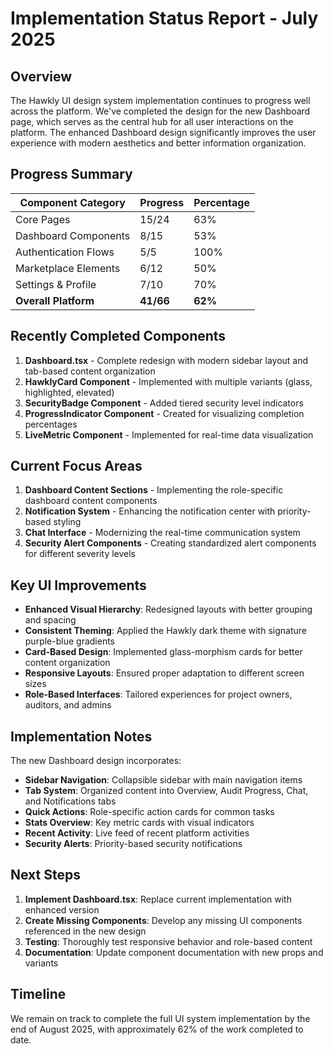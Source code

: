 # Implementation Status Report - July 2025

## Overview

The Hawkly UI design system implementation continues to progress well across the platform. We've completed the design for the new Dashboard page, which serves as the central hub for all user interactions on the platform. The enhanced Dashboard design significantly improves the user experience with modern aesthetics and better information organization.

## Progress Summary

| Component Category | Progress | Percentage |
|-------------------|----------|------------|
| Core Pages | 15/24 | 63% |
| Dashboard Components | 8/15 | 53% |
| Authentication Flows | 5/5 | 100% |
| Marketplace Elements | 6/12 | 50% |
| Settings & Profile | 7/10 | 70% |
| **Overall Platform** | **41/66** | **62%** |

## Recently Completed Components

1. **Dashboard.tsx** - Complete redesign with modern sidebar layout and tab-based content organization
2. **HawklyCard Component** - Implemented with multiple variants (glass, highlighted, elevated)
3. **SecurityBadge Component** - Added tiered security level indicators
4. **ProgressIndicator Component** - Created for visualizing completion percentages
5. **LiveMetric Component** - Implemented for real-time data visualization

## Current Focus Areas

1. **Dashboard Content Sections** - Implementing the role-specific dashboard content components
2. **Notification System** - Enhancing the notification center with priority-based styling
3. **Chat Interface** - Modernizing the real-time communication system
4. **Security Alert Components** - Creating standardized alert components for different severity levels

## Key UI Improvements

- **Enhanced Visual Hierarchy**: Redesigned layouts with better grouping and spacing
- **Consistent Theming**: Applied the Hawkly dark theme with signature purple-blue gradients
- **Card-Based Design**: Implemented glass-morphism cards for better content organization
- **Responsive Layouts**: Ensured proper adaptation to different screen sizes
- **Role-Based Interfaces**: Tailored experiences for project owners, auditors, and admins

## Implementation Notes

The new Dashboard design incorporates:

- **Sidebar Navigation**: Collapsible sidebar with main navigation items
- **Tab System**: Organized content into Overview, Audit Progress, Chat, and Notifications tabs
- **Quick Actions**: Role-specific action cards for common tasks
- **Stats Overview**: Key metric cards with visual indicators
- **Recent Activity**: Live feed of recent platform activities
- **Security Alerts**: Priority-based security notifications

## Next Steps

1. **Implement Dashboard.tsx**: Replace current implementation with enhanced version
2. **Create Missing Components**: Develop any missing UI components referenced in the new design
3. **Testing**: Thoroughly test responsive behavior and role-based content
4. **Documentation**: Update component documentation with new props and variants

## Timeline

We remain on track to complete the full UI system implementation by the end of August 2025, with approximately 62% of the work completed to date.
